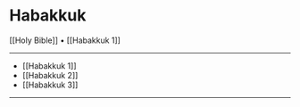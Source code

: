 # Habakkuk

[[Holy Bible]] • [[Habakkuk 1]]

---

- [[Habakkuk 1]]
- [[Habakkuk 2]]
- [[Habakkuk 3]]

---
